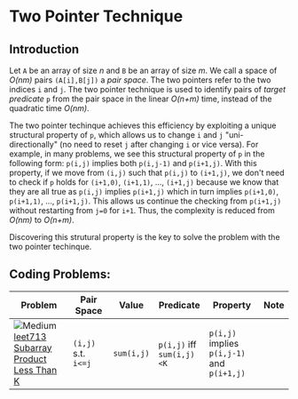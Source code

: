[leet-medium]: .README/leet-medium.png "Medium"
[leet-easy]: .README/leet-easy.png "Easy"
[leet-hard]: .README/leet-medium.png "Hard"

# Two Pointer Technique

## Introduction
Let `A` be an array of size *n* and `B` be an array of size *m*.
We call a space of *O(nm)* pairs `(A[i],B[j])` a *pair space*.
The two pointers refer to the two indices `i` and `j`.
The two pointer technique is used to identify pairs of *target predicate* `p` from the pair space in the linear *O(n+m)* time, instead of the quadratic time *O(nm)*.

The two pointer techinque achieves this efficiency by exploiting a unique structural property of `p`, which allows us to change `i` and `j` "uni-directionally" (no need to reset `j` after changing `i` or vice versa).
For example, in many problems, we see this structural property of `p` in the following form: `p(i,j)` implies both `p(i,j-1)` and `p(i+1,j)`.
With this property, if we move from `(i,j)` such that `p(i,j)` to `(i+1,j)`, we don't need to check if `p` holds for `(i+1,0)`, `(i+1,1)`, ..., `(i+1,j)` because we know that they are all true as `p(i,j)` implies `p(i+1,j)` which in turn implies `p(i+1,0)`, `p(i+1,1)`, ..., `p(i+1,j)`. 
This allows us continue the checking from `p(i+1,j)` without restarting from `j=0` for `i+1`.
Thus, the complexity is reduced from *O(nm)* to *O(n+m)*.

Discovering this strutural property is the key to solve the problem with the two pointer techinque.

## Coding Problems:

|Problem|Pair Space|Value|Predicate |Property |Note|
|--|--|--|--|--|--|
| ![][leet-medium] [leet713](leetcode/leet713.cpp)<br/>[Subarray Product Less Than K](https://leetcode.com/problems/subarray-product-less-than-k/description/)| `(i,j)` s.t. `i<=j`| `sum(i,j)` | `p(i,j)` iff <br/> `sum(i,j)<K` | `p(i,j)` implies <br/> `p(i,j-1)` and `p(i+1,j)`| |
